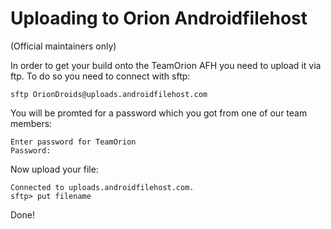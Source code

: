 # Uploading to Orion Androidfilehost 
(Official maintainers only)

In order to get your build onto the TeamOrion AFH you need to upload it via ftp.
To do so you need to connect with sftp:

    sftp OrionDroids@uploads.androidfilehost.com

You will be promted for a password which you got from one of our team members:

    Enter password for TeamOrion
    Password:

Now upload your file:

    Connected to uploads.androidfilehost.com.
    sftp> put filename

Done!
